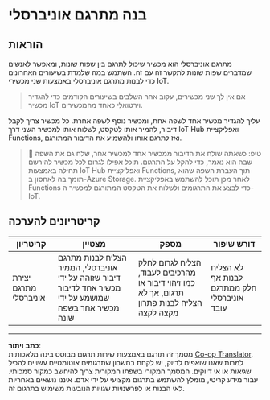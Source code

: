 <!--
CO_OP_TRANSLATOR_METADATA:
{
  "original_hash": "701f4a4466f9309b6e1d863077df0c06",
  "translation_date": "2025-08-27T22:16:38+00:00",
  "source_file": "6-consumer/lessons/4-multiple-language-support/assignment.md",
  "language_code": "he"
}
-->
# בנה מתרגם אוניברסלי

## הוראות

מתרגם אוניברסלי הוא מכשיר שיכול לתרגם בין שפות שונות, ומאפשר לאנשים שמדברים שפות שונות לתקשר זה עם זה. השתמש במה שלמדת בשיעורים האחרונים כדי לבנות מתרגם אוניברסלי באמצעות שני מכשירי IoT.

> אם אין לך שני מכשירים, עקוב אחר השלבים בשיעורים הקודמים כדי להגדיר מכשיר IoT וירטואלי כאחד מהמכשירים.

עליך להגדיר מכשיר אחד לשפה אחת, ומכשיר נוסף לשפה אחרת. כל מכשיר צריך לקבל דיבור, להמיר אותו לטקסט, לשלוח אותו למכשיר השני דרך IoT Hub ואפליקציית Functions, ואז לתרגם אותו ולהשמיע את הדיבור המתורגם.

> 💁 טיפ: כשאתה שולח את הדיבור ממכשיר אחד למכשיר אחר, שלח גם את השפה שבה הוא נאמר, כדי להקל על התרגום. תוכל אפילו לגרום לכל מכשיר להירשם תחילה באמצעות IoT Hub ואפליקציית Functions, תוך העברת השפה שהוא תומך בה לאחסון ב-Azure Storage. לאחר מכן תוכל להשתמש באפליקציית Functions כדי לבצע את התרגומים ולשלוח את הטקסט המתורגם למכשיר ה-IoT.

## קריטריונים להערכה

| קריטריון | מצטיין | מספק | דורש שיפור |
| -------- | ------- | ----- | ----------- |
| יצירת מתרגם אוניברסלי | הצליח לבנות מתרגם אוניברסלי, הממיר דיבור שזוהה על ידי מכשיר אחד לדיבור שמושמע על ידי מכשיר אחר בשפה שונה | הצליח לגרום לחלק מהרכיבים לעבוד, כמו זיהוי דיבור או תרגום, אך לא הצליח לבנות פתרון מקצה לקצה | לא הצליח לבנות אף חלק ממתרגם אוניברסלי עובד |

---

**כתב ויתור**:  
מסמך זה תורגם באמצעות שירות תרגום מבוסס בינה מלאכותית [Co-op Translator](https://github.com/Azure/co-op-translator). למרות שאנו שואפים לדיוק, יש לקחת בחשבון שתרגומים אוטומטיים עשויים להכיל שגיאות או אי דיוקים. המסמך המקורי בשפתו המקורית צריך להיחשב כמקור סמכותי. עבור מידע קריטי, מומלץ להשתמש בתרגום מקצועי על ידי אדם. איננו נושאים באחריות לאי הבנות או לפרשנויות שגויות הנובעות משימוש בתרגום זה.